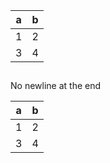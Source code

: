| a | b |
| - | - |
| 1 | 2 |
| 3 | 4 |
##

No newline at the end

| a | b |
| - | - |
| 1 | 2 |
| 3 | 4 |
##